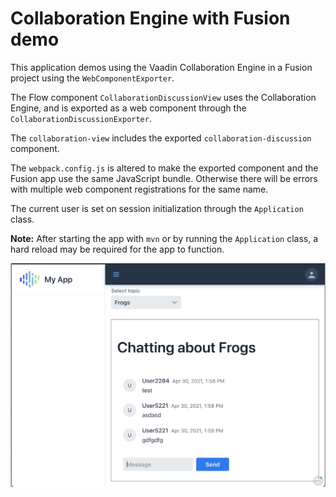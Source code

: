 # Collaboration Engine with Fusion demo

This application demos using the Vaadin Collaboration Engine in a Fusion project using the `WebComponentExporter`.

The Flow component `CollaborationDiscussionView` uses the Collaboration Engine, and is exported
as a web component through the `CollaborationDiscussionExporter`.

The `collaboration-view` includes the exported `collaboration-discussion` component.

The `webpack.config.js` is altered to make the exported component and the Fusion app use the same JavaScript bundle.
Otherwise there will be errors with multiple web component registrations for the same name.

The current user is set on session initialization through the `Application` class.

**Note:** After starting the app with `mvn` or by running the `Application` class, a hard reload may be required for the app to function.

![Screenshot of the application](screenshot.png)